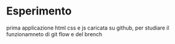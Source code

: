# Esperimento
prima applicazione html css e js caricata su github, per studiare il funzionamneto di git flow e del brench

